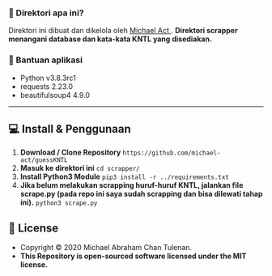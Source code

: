 ### 🤔 Direktori apa ini?
Direktori ini dibuat dan dikelola oleh <a href="https://github.com/michael-act"> Michael Act </a>. **Direktori scrapper menangani database dan kata-kata KNTL yang disediakan.**

### 🤖 Bantuan aplikasi
- Python v3.8.3rc1
- requests 2.23.0
- beautifulsoup4 4.9.0

------------

## 💻 Install & Penggunaan

1. **Download / Clone Repository** ```https://github.com/michael-act/guessKNTL```
2. **Masuk ke direktori ini** ```cd scrapper/```
3. **Install Python3 Module** ```pip3 install -r ../requirements.txt```
4. **Jika belum melakukan scrapping huruf-huruf KNTL, jalankan file scrape.py (pada repo ini saya sudah scrapping dan bisa dilewati tahap ini).** ```python3 scrape.py```

## 📝 License
- Copyright © 2020 Michael Abraham Chan Tulenan.
- **This Repository is open-sourced software licensed under the MIT license.**
